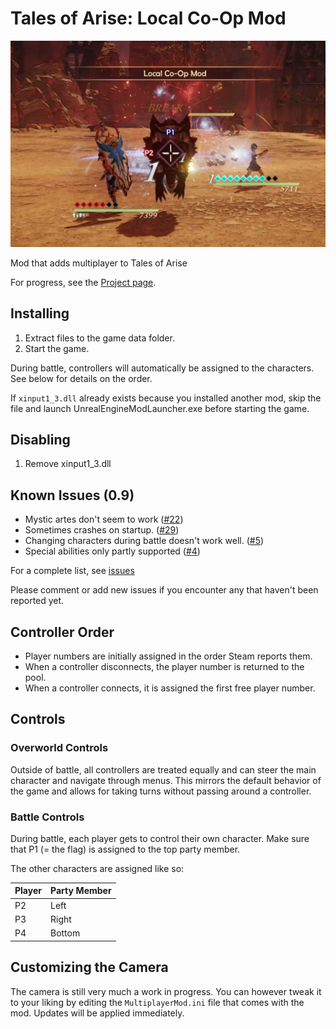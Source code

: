 # Tales of Arise: Local Co-Op Mod

![Assets/Sample.jpg](Assets/Sample.jpg)

Mod that adds multiplayer to Tales of Arise

For progress, see <!-- [Milestones](https://github.com/EusthEnoptEron/arise-multiplayer/milestones) and--> the [Project page](https://github.com/EusthEnoptEron/arise-multiplayer/projects/1).

## Installing

1. Extract files to the game data folder.
2. Start the game.

During battle, controllers will automatically be assigned to the characters. See below for details on the order.

If `xinput1_3.dll` already exists because you installed another mod, skip the file and launch
UnrealEngineModLauncher.exe before starting the game.

## Disabling

1. Remove xinput1_3.dll

## Known Issues (0.9)

- Mystic artes don't seem to work ([#22](https://github.com/EusthEnoptEron/arise-multiplayer/issues/22))
- Sometimes crashes on startup. ([#29](https://github.com/EusthEnoptEron/arise-multiplayer/issues/29))
- Changing characters during battle doesn't work
  well. ([#5](https://github.com/EusthEnoptEron/arise-multiplayer/issues/5))
- Special abilities only partly supported ([#4](https://github.com/EusthEnoptEron/arise-multiplayer/issues/4))

For a complete list, see [issues](https://github.com/EusthEnoptEron/arise-multiplayer/issues)

Please comment or add new issues if you encounter any that haven't been reported yet.

## Controller Order

- Player numbers are initially assigned in the order Steam reports them.
- When a controller disconnects, the player number is returned to the pool.
- When a controller connects, it is assigned the first free player number.

## Controls

### Overworld Controls

Outside of battle, all controllers are treated equally and can steer the main character and navigate through menus. This
mirrors the default behavior of the game and allows for taking turns without passing around a controller.

### Battle Controls

During battle, each player gets to control their own character. Make sure that P1 (= the flag) is assigned to the top
party member.

The other characters are assigned like so:

| Player | Party Member |
| ------ | ------------ |
| P2     | Left  |
| P3     | Right |
| P4     | Bottom |

## Customizing the Camera

The camera is still very much a work in progress. You can however tweak it to your liking by editing
the `MultiplayerMod.ini` file that comes with the mod. Updates will be applied immediately.
